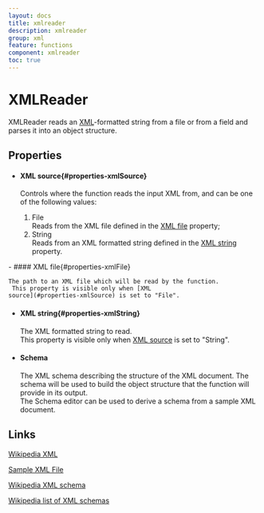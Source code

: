 ```yaml
---
layout: docs
title: xmlreader
description: xmlreader
group: xml
feature: functions
component: xmlreader
toc: true
---
```

XMLReader
=========

XMLReader reads an [XML](http://en.wikipedia.org/wiki/XML)-formatted string from a
file or from a field and parses it into an object structure.

Properties
----------

-  #### XML source{#properties-xmlSource}

    Controls where the function reads the input XML from, and can be one
    of the following values:

    1.  File  
        Reads from the XML file defined in the [XML
        file](#properties-xmlFile) property;
    2.  String  
        Reads from an XML formatted string defined in the [XML
        string](#properties-xmlString) property.
<p>
-  #### XML file{#properties-xmlFile}

    The path to an XML file which will be read by the function.  
     This property is visible only when [XML
    source](#properties-xmlSource) is set to "File".

-  #### XML string{#properties-xmlString}

    The XML formatted string to read.  
     This property is visible only when [XML
    source](#properties-xmlSource) is set to "String".

-  #### Schema

    The XML schema describing the structure of the XML document. The
    schema will be used to build the object structure that the function
    will provide in its output.  
    The Schema editor can be used to derive a schema from a sample XML
    document.

Links
-----

[Wikipedia XML](http://en.wikipedia.org/wiki/XML)

[Sample XML
File](http://msdn.microsoft.com/en-us/library/ms762271(v=vs.85).aspx)

[Wikipedia XML schema](http://en.wikipedia.org/wiki/XML_schema)

[Wikipedia list of XML
schemas](http://en.wikipedia.org/wiki/List_of_XML_schemas)
